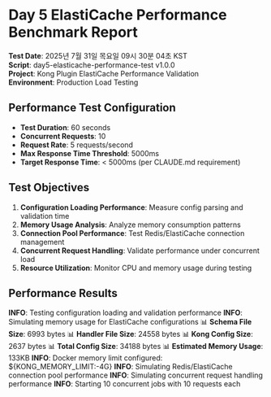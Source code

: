 # Day 5 ElastiCache Performance Benchmark Report

**Test Date**: 2025년 7월 31일 목요일 09시 30분 04초 KST  
**Script**: day5-elasticache-performance-test v1.0.0  
**Project**: Kong Plugin ElastiCache Performance Validation  
**Environment**: Production Load Testing  

## Performance Test Configuration

- **Test Duration**: 60 seconds
- **Concurrent Requests**: 10
- **Request Rate**: 5 requests/second
- **Max Response Time Threshold**: 5000ms
- **Target Response Time**: < 5000ms (per CLAUDE.md requirement)

## Test Objectives

1. **Configuration Loading Performance**: Measure config parsing and validation time
2. **Memory Usage Analysis**: Analyze memory consumption patterns
3. **Connection Pool Performance**: Test Redis/ElastiCache connection management
4. **Concurrent Request Handling**: Validate performance under concurrent load
5. **Resource Utilization**: Monitor CPU and memory usage during testing

## Performance Results

**INFO**: Testing configuration loading and validation performance
**INFO**: Simulating memory usage for ElastiCache configurations
📊 **Schema File Size**: 6993 bytes
📊 **Handler File Size**: 24558 bytes
📊 **Kong Config Size**: 2637 bytes
📊 **Total Config Size**: 34188 bytes
📊 **Estimated Memory Usage**: 133KB
**INFO**: Docker memory limit configured: ${KONG_MEMORY_LIMIT:-4G}
**INFO**: Simulating Redis/ElastiCache connection pool performance
**INFO**: Simulating concurrent request handling performance
**INFO**: Starting 10 concurrent jobs with 10 requests each
